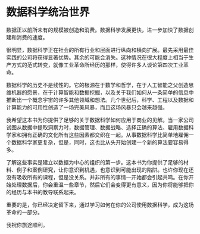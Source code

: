 # 数据科学统治世界

数据正以前所未有的规模被创造和消费。数据科学发展更快，进一步加快了数据创建和消费的速度。

很明显，数据科学正在社会的所有行业和层面进行纵向和横向扩展。最先采用最佳实践的公司将获得显著优势。其余的可能会消失。这种情况在很大程度上相当于生产方式的范式转变，就像工业革命所经历的那样，使得许多人谈论第四次工业革命。

数据科学的历史不是线性的。它的根源在于数学和哲学，在于人工智能之父创造思维机器的愿景，在于计算智能和数据挖掘，以及关于我们如何从一条简单的信息中推断出一个概念宇宙的许多其他领域和想法。几个世纪后，科学、工程以及数据和计算能力的可用性创造了一场完美风暴，而且这场风暴只会越来越强。

我希望这本书为你提供了足够的关于数据科学如何应用于商业的见解。当一家公司试图从数据中提取洞察力时，数据管理、数据战略、选择正确的算法、雇用数据科学家和拥有正确的文化所有这些因素都交织在一起。从事数据科学比简单地雇佣一个数据科学家更复杂，但是，同时，这也比从头开始创建一个新的算法要容易得多。

了解这些事实是建立以数据为中心的组织的第一步。这本书为你提供了足够的材料、例子和案例研究，让你意识到机遇，也意识到可能出现的陷阱。也许你现在还没有吸收所有的课程，但是没关系。并非所有的事情一开始都会引起共鸣。在你开始处理数据后，你会重温一些章节，然后它们会变得更有意义，因为你将能够把你的经历与本书的教导联系起来。

重要的是，你已经决定留下来，通过学习如何在你的公司使用数据科学，成为这场革命的一部分。

我祝你旅途顺利。